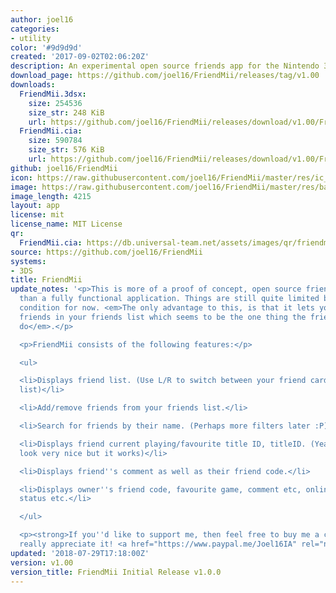 ```yaml
---
author: joel16
categories:
- utility
color: '#9d9d9d'
created: '2017-09-02T02:06:20Z'
description: An experimental open source friends app for the Nintendo 3DS.
download_page: https://github.com/joel16/FriendMii/releases/tag/v1.00
downloads:
  FriendMii.3dsx:
    size: 254536
    size_str: 248 KiB
    url: https://github.com/joel16/FriendMii/releases/download/v1.00/FriendMii.3dsx
  FriendMii.cia:
    size: 590784
    size_str: 576 KiB
    url: https://github.com/joel16/FriendMii/releases/download/v1.00/FriendMii.cia
github: joel16/FriendMii
icon: https://raw.githubusercontent.com/joel16/FriendMii/master/res/ic_launcher_friendmii.png
image: https://raw.githubusercontent.com/joel16/FriendMii/master/res/banner.png
image_length: 4215
layout: app
license: mit
license_name: MIT License
qr:
  FriendMii.cia: https://db.universal-team.net/assets/images/qr/friendmii.cia.png
source: https://github.com/joel16/FriendMii
systems:
- 3DS
title: FriendMii
update_notes: '<p>This is more of a proof of concept, open source friend application
  than a fully functional application. Things are still quite limited but in working
  condition for now. <em>The only advantage to this, is that it lets you search for
  friends in your friends list which seems to be the one thing the friends app doesn''t
  do</em>.</p>

  <p>FriendMii consists of the following features:</p>

  <ul>

  <li>Displays friend list. (Use L/R to switch between your friend card and friends
  list)</li>

  <li>Add/remove friends from your friends list.</li>

  <li>Search for friends by their name. (Perhaps more filters later :P)</li>

  <li>Displays friend current playing/favourite title ID, titleID. (Yeah I know doesn''t
  look very nice but it works)</li>

  <li>Displays friend''s comment as well as their friend code.</li>

  <li>Displays owner''s friend code, favourite game, comment etc, online status, hide
  status etc.</li>

  </ul>

  <p><strong>If you''d like to support me, then feel free to buy me a coffee, I''d
  really appreciate it! <a href="https://www.paypal.me/Joel16IA" rel="nofollow">https://www.paypal.me/Joel16IA</a></strong></p>'
updated: '2018-07-29T17:18:00Z'
version: v1.00
version_title: FriendMii Initial Release v1.0.0
---
```

